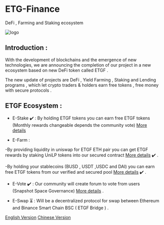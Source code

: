 # ETG-Finance
DeFi , Farming and Staking ecosystem



![logo](https://i.imgur.com/oMxLEsP.jpg)

## Introduction : 


With the development of blockchains and the emergence of new technologies, we are announcing the completion of our project in a new ecosystem based on new DeFi token called ETGF .

The new update of projects are DeFi , Yield Farming , Staking and Lending programs , which let crypto traders & holders earn free tokens , free money with secure protocols .


## ETGF Ecosystem :




* E-Stake :heavy_check_mark: :
By holding ETGF tokens you can earn free ETGF tokens (Monthly rewards changeable depends the community vote) [More details](https://etgfinance.medium.com/staking-apy-has-been-increased-to-240-8993ba868046)

* E-Farm :

-By providing liquidity in uniswap for ETGF ETH pair you can get ETGF rewards by staking UniLP tokens into our secured contract [More details](https://etgfinance.medium.com/e-farm-is-coming-to-liquidity-providers-at-uniswap-v2-27ac4d45af12) :heavy_check_mark: .

-By holding your stablecoins (BUSD , USDT ,USDC and DAI) you can earn free ETGF tokens from our verified and secured pool [More details](https://etgfinance.medium.com/e-farm-product-coming-to-community-for-stablecoins-4cec5587c23e) :heavy_check_mark: .

* E-Vote :heavy_check_mark: :
Our community will create forum to vote from users (Snapshot Space Governance) [More details](https://etgfinance.medium.com/team-launch-the-e-vote-for-community-97129e8f27ac
) . 

* E-Swap :hourglass_flowing_sand: :
Will be a decentralized protocol for swap between Ethereum and Binance Smart Chain BSC ( ETGF Bridge ) .



[English Version](https://etgproject.org/ETGF.pdf)
[Chinese Version](https://etgproject.org/CN.pdf)

